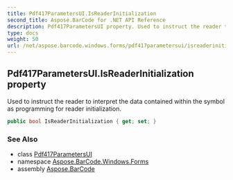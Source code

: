 ```yaml
---
title: Pdf417ParametersUI.IsReaderInitialization
second_title: Aspose.BarCode for .NET API Reference
description: Pdf417ParametersUI property. Used to instruct the reader to interpret the data contained within the symbol as programming for reader initialization
type: docs
weight: 50
url: /net/aspose.barcode.windows.forms/pdf417parametersui/isreaderinitialization/
---
```

## Pdf417ParametersUI.IsReaderInitialization property

Used to instruct the reader to interpret the data contained within the symbol as programming for reader initialization.

```csharp
public bool IsReaderInitialization { get; set; }
```

### See Also

* class [Pdf417ParametersUI](../)
* namespace [Aspose.BarCode.Windows.Forms](../../../aspose.barcode.windows.forms/)
* assembly [Aspose.BarCode](../../../)


